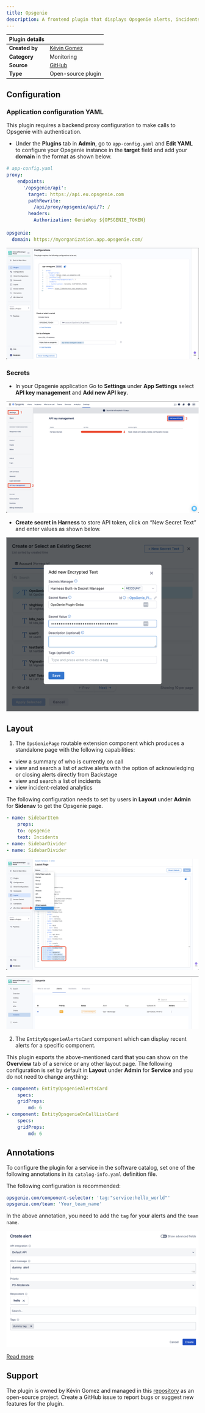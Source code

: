 ```yaml
---
title: Opsgenie
description: A frontend plugin that displays Opsgenie alerts, incidents and on-call information
---
```


| Plugin details |                                                                                |
| -------------- | ------------------------------------------------------------------------------ |
| **Created by** | [Kévin Gomez](https://github.com/K-Phoen)                                                      |
| **Category**   | Monitoring                                                                        |
| **Source**     | [GitHub](https://github.com/K-Phoen/backstage-plugin-opsgenie/) |
| **Type**       | Open-source plugin                                                             |


## Configuration

### Application configuration YAML

This plugin requires a backend proxy configuration to make calls to Opsgenie with authentication.

- Under the **Plugins** tab in **Admin**, go to `app-config.yaml` and **Edit YAML** to configure your Opsgenie instance in the **target** field and add your **domain** in the format as shown below.

```yaml
# app-config.yaml
proxy:
    endpoints:
      '/opsgenie/api':
        target: https://api.eu.opsgenie.com
        pathRewrite:
          /api/proxy/opsgenie/api/?: /
        headers:
          Authorization: GenieKey ${OPSGENIE_TOKEN}
  
opsgenie:
  domain: https://myorganization.app.opsgenie.com/
```

![](./static/app-config-og.png)

### Secrets

- In your Opsgenie application Go to **Settings** under **App Settings** select **API key management** and **Add new API key**.

![](./static/api-og.png)

- **Create secret in Harness** to store API token, click on “New Secret Text” and enter values as shown below.

![](./static/hs-og.png)

## Layout

1. The `OpsGeniePage` routable extension component which produces a standalone page with the following capabilities:
- view a summary of who is currently on call
- view and search a list of active alerts with the option of acknowledging or closing alerts directly from Backstage
- view and search a list of incidents
- view incident-related analytics

The following configuration needs to set by users in **Layout** under **Admin** for **Sidenav** to get the Opsgenie page. 

```yaml
- name: SidebarItem
    props:
    to: opsgenie
    text: Incidents
- name: SidebarDivider
- name: SidebarDivider
```

![](./static/Sidenav.png)

![](./static/alerts.png)

2. The `EntityOpsgenieAlertsCard` component which can display recent alerts for a specific component.

This plugin exports the above-mentioned card that you can show on the **Overview** tab of a service or any other layout page.  The following configuration is set by default in **Layout** under **Admin** for **Service** and you do not need to change anything:

```yaml
- component: EntityOpsgenieAlertsCard
    specs:
    gridProps:
        md: 6
- component: EntityOpsgenieOnCallListCard
    specs:
    gridProps:
        md: 6
```

## Annotations

To configure the plugin for a service in the software catalog, set one of the following annotations in its `catalog-info.yaml` definition file.

The following configuration is recommended:

```yaml
opsgenie.com/component-selector: 'tag:"service:hello_world"'
opsgenie.com/team: 'Your_team_name'
```
In the above annotation, you need to add the `tag` for your alerts and the `team name`. 

![](./static/ca-og.png)

[Read more](https://github.com/K-Phoen/backstage-plugin-opsgenie/blob/master/docs/index.md#usage)

## Support

The plugin is owned by Kévin Gomez and managed in this [repository](https://github.com/K-Phoen/backstage-plugin-opsgenie/) as an open-source project. Create a GitHub issue to report bugs or suggest new features for the plugin.

